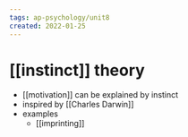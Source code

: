 ```yaml
---
tags: ap-psychology/unit8 
created: 2022-01-25
---
```


# [[instinct]] theory

- [[motivation]] can be explained by instinct
- inspired by [[Charles Darwin]]
- examples
	- [[imprinting]] 
